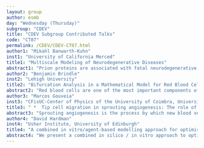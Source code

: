```yaml
---
layout: group
author: esmb
day: "Wednesday (Thursday)"
subgroup: "CDEV"
title: "CDEV Subgroup Contributed Talks"
code: "CT07"
permalink: /CDEV/CDEV-CT07.html
author1: "Mikahl Banwarth-Kuhn"
inst1: "University of California Merced"
title1: "Multiscale Modeling of Neurodegenerative Diseases"
abstract1: "Prion proteins are associated with fatal neurodegenerative diseases in mammals, but they are also responsible for a number of harmless heritable phenotypes in yeast. Under certain experimental conditions, changes in protein aggregation dynamics between neighboring cells result in sectored colonies corresponding to loss of the prion phenotype. The resulting phenotypic organization provides a rich data set that can be used to uncover the non-intuitive relationships between protein aggregation mechanisms across multiple scales. In this talk, we introduce a novel, two-dimensional agent-based model of a budding yeast colony with detailed representation of cell-type specific biological processes, including budding, variation in cell-cycle length, and asymmetric protein segregation. The model is used to study the impact of budding cell division, nutrient limitation and yeast colony organization on yeast colony phenotypes. In the model, prion dynamics are simulated within each individual cell using simplified intracellular dynamics, and spatial arrangement of cells is modeled using a center-based modeling approach. The multiscale model may have the potential to predict mechanisms underlying experimentally observed phenomena such as sectored prion phenotypes in yeast colonies and serve as a tool for future hypothesis generation and testing."
author2: "Benjamin Brindle"
inst2: "Lehigh University"
title2: "Bifurcation Analysis in a Mathematical Model for Red Blood Cell Dynamics"
abstract2: "Red blood cells are one of the most important components of life in humans. Loss of red blood cells has consequences, such as anemia or even death. Such a loss could be the result of parasitemia, viral infection, or phlebotomy. Red blood cell dynamics within a human involve several stages of precursor cells before a red blood cell fully matures to an erythrocyte. After blood loss, a feedback mechanism contingent on loss and level of erythrocytes causes the production of more precursor cells to return the blood dynamics to equilibrium. We seek to understand these dynamics from a biological perspective by using mathematics to model specific loss scenarios. We model this process using a system of nonlinear, deterministic, ordinary differential equations. Functions describing this feedback, the stem cell recruitment, and the erythrocyte loss are chosen to examine the system dynamics. Some parameter choices cause a Hopf bifurcation, while others lead to death, stable steady states, or limit cycles. Numerical methods are used to display bifurcation diagrams and transient dynamics. By understanding red blood cell dynamics through the utilization of mathematical modeling and dynamical systems tools, diseases can be mitigated as we understand the scenarios in which they occur."
author3: "Marcos Gouveia"
inst3: "CFisUC-Center of Physics of the University of Coimbra, University of Coimbra"
title3: " *	 Tip cell migration in sprouting angiogenesis: The role of extracellular matrix mechanics'"
abstract3: "Sprouting angiogenesis is the process by which new blood vessels grow from preexisting ones. It is a fundamental process during embryo development, as well as in many physiological (vascular remodeling, wound healing) and pathological phenomena (solid tumor growth, diabetic retinopathy). Angiogenesis is heavily dependent on a number of factors such as: the concentration of oxygen in the surrounding tissues, chemical signaling and endothelial cell coordination and proliferation. Cell migration is key for sprouting angiogenesis to occur since the new sprouts need to reach the cells in hypoxia. Thus, studying the forces exerted by cells on the extracellular matrix (ECM) and how the matrix's mechanical properties affect cell migration can help us understand the role angiogenesis plays in different processes.We have developed a mathematical model using the phase field method taking into account the elastic interactions between endothelial tissue and ECM, as well as the adhesion and traction forces exerted by cells. At the same time, we have used in vitro, aortic ring assays using mouse aorta slicesto quantify the cell's migration potential in gels with different rigidities.Both studies show that there is a value of ECM rigidity that results in an optimal migration distance."
author4: "David Hardman"
inst4: "Usher Institute, University of Edinburgh"
title4: "A combined in vitro/agent-based modelling approach for optimising muscle cell culture medium"
abstract4: "We present a combined in silico / in vitro approach to optimising experimental muscle cell culturing protocols using an agent-based model (ABM). Functions of experimentally derived and inferred cell behaviours are applied as inputs and levels of myocyte-myotube fusion, an indicator of experimental success, as an output. We conducted sets of in vitro experiments to obtain fixed and time-lapse images of myocyte differentiation and myotube maturation under a range of media serum concentrations and concentrations of N2B27 neuron differentiation medium. Metrics of myoblast motion and proliferation were quantified from time-lapse imaging and used to inform a cell residence-time dependent ABM of myoblast-myotube fusion. An Approximate Bayesian Computation method was applied to infer the myocyte residence-time threshold by comparing ABM simulations with cell fusion data extrapolated from stained images.Once validated, the ABM was used to run in silico experiments over a range of media conditions to predict the conditions most likely to produce quality muscle tissue. A sweep of the behavioural parameters defining the ABM was conducted to assess the relative effect size of individual cell behaviours on cell fusion.We also discuss extending the protocol to analyse the spatial distribution of nuclei as a quality indicator."
---
```

